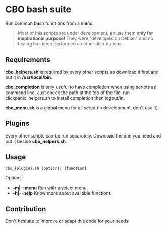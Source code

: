 # CBO bash suite

Run common bash functions from a menu.

> Most of this scripts are under development, so use them **only for inspirational purpose!** They were "developed on Debian" and no testing has been performed on other distributions.

## Requirements

**cbo_helpers.sh** is required by every other scripts so download it first and put it in **/usr/local/bin**.

**cbo_completion** is only useful to have completion when using scripts as command line. Just check the path at the top of the file, run clickpanic_helpers.sh to install completion then logout/in. 

**cbo_menu.sh** is a global menu for all script (in development, don't use it).

## Plugins

Every other scripts can be run separately. Download the one you need and put it beside **cbo_helpers.sh**.

## Usage

```
cbo_{plugin}.sh [options] [function]
```

Options:
- **-m|--menu** Run with a select menu.
- **-h|--help** Know more about available functions.

## Contribution

Don't hesitate to improve or adapt this code for your needs!
